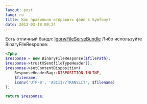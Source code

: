 ```yaml
---
layout: post
lang: ru
title: Как правильно отправить файл в Symfony?
date: 2013-03-18 00:24
---
```

Есть отличный бандл: <a href="https://github.com/igorw/IgorwFileServeBundle">IgorwFileServeBundle</a>
Либо используйте BinaryFileResponse:


~~~ php
<?php     
$response = new BinaryFileResponse($filePath);
$response->trustXSendfileTypeHeader();
$response->setContentDisposition(
    ResponseHeaderBag::DISPOSITION_INLINE,
    $filename,
    iconv('UTF-8', 'ASCII//TRANSLIT', $filename)
);

return $response;
~~~

